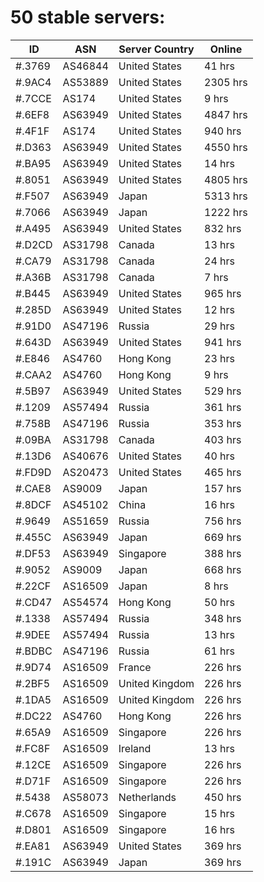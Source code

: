 # 50 stable servers:

| ID | ASN | Server Country | Online |
| ------ | ------ | ------ | ------ |
| #.3769 | AS46844 | United States | 41 hrs |
| #.9AC4 | AS53889 | United States | 2305 hrs |
| #.7CCE | AS174 | United States | 9 hrs |
| #.6EF8 | AS63949 | United States | 4847 hrs |
| #.4F1F | AS174 | United States | 940 hrs |
| #.D363 | AS63949 | United States | 4550 hrs |
| #.BA95 | AS63949 | United States | 14 hrs |
| #.8051 | AS63949 | United States | 4805 hrs |
| #.F507 | AS63949 | Japan | 5313 hrs |
| #.7066 | AS63949 | Japan | 1222 hrs |
| #.A495 | AS63949 | United States | 832 hrs |
| #.D2CD | AS31798 | Canada | 13 hrs |
| #.CA79 | AS31798 | Canada | 24 hrs |
| #.A36B | AS31798 | Canada | 7 hrs |
| #.B445 | AS63949 | United States | 965 hrs |
| #.285D | AS63949 | United States | 12 hrs |
| #.91D0 | AS47196 | Russia | 29 hrs |
| #.643D | AS63949 | United States | 941 hrs |
| #.E846 | AS4760 | Hong Kong | 23 hrs |
| #.CAA2 | AS4760 | Hong Kong | 9 hrs |
| #.5B97 | AS63949 | United States | 529 hrs |
| #.1209 | AS57494 | Russia | 361 hrs |
| #.758B | AS47196 | Russia | 353 hrs |
| #.09BA | AS31798 | Canada | 403 hrs |
| #.13D6 | AS40676 | United States | 40 hrs |
| #.FD9D | AS20473 | United States | 465 hrs |
| #.CAE8 | AS9009 | Japan | 157 hrs |
| #.8DCF | AS45102 | China | 16 hrs |
| #.9649 | AS51659 | Russia | 756 hrs |
| #.455C | AS63949 | Japan | 669 hrs |
| #.DF53 | AS63949 | Singapore | 388 hrs |
| #.9052 | AS9009 | Japan | 668 hrs |
| #.22CF | AS16509 | Japan | 8 hrs |
| #.CD47 | AS54574 | Hong Kong | 50 hrs |
| #.1338 | AS57494 | Russia | 348 hrs |
| #.9DEE | AS57494 | Russia | 13 hrs |
| #.BDBC | AS47196 | Russia | 61 hrs |
| #.9D74 | AS16509 | France | 226 hrs |
| #.2BF5 | AS16509 | United Kingdom | 226 hrs |
| #.1DA5 | AS16509 | United Kingdom | 226 hrs |
| #.DC22 | AS4760 | Hong Kong | 226 hrs |
| #.65A9 | AS16509 | Singapore | 226 hrs |
| #.FC8F | AS16509 | Ireland | 13 hrs |
| #.12CE | AS16509 | Singapore | 226 hrs |
| #.D71F | AS16509 | Singapore | 226 hrs |
| #.5438 | AS58073 | Netherlands | 450 hrs |
| #.C678 | AS16509 | Singapore | 15 hrs |
| #.D801 | AS16509 | Singapore | 16 hrs |
| #.EA81 | AS63949 | United States | 369 hrs |
| #.191C | AS63949 | Japan | 369 hrs |

